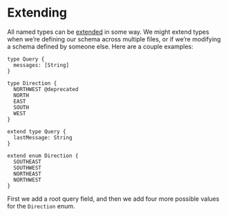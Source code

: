 # Extending

All named types can be [extended](http://spec.graphql.org/draft/#sec-Type-System-Extensions) in some way. We might extend types when we’re defining our schema across multiple files, or if we’re modifying a schema defined by someone else. Here are a couple examples: 

```gql
type Query { 
  messages: [String]
}

type Direction {
  NORTHWEST @deprecated
  NORTH
  EAST
  SOUTH
  WEST
}
```

```gql
extend type Query {
  lastMessage: String
}

extend enum Direction {
  SOUTHEAST
  SOUTHWEST
  NORTHEAST
  NORTHWEST
}
```

First we add a root query field, and then we add four more possible values for the `Direction` enum.

